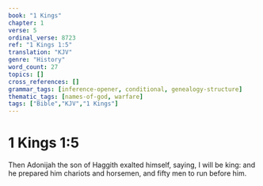 ```yaml
---
book: "1 Kings"
chapter: 1
verse: 5
ordinal_verse: 8723
ref: "1 Kings 1:5"
translation: "KJV"
genre: "History"
word_count: 27
topics: []
cross_references: []
grammar_tags: [inference-opener, conditional, genealogy-structure]
thematic_tags: [names-of-god, warfare]
tags: ["Bible","KJV","1 Kings"]
---
```


# 1 Kings 1:5

Then Adonijah the son of Haggith exalted himself, saying, I will be king: and he prepared him chariots and horsemen, and fifty men to run before him.
